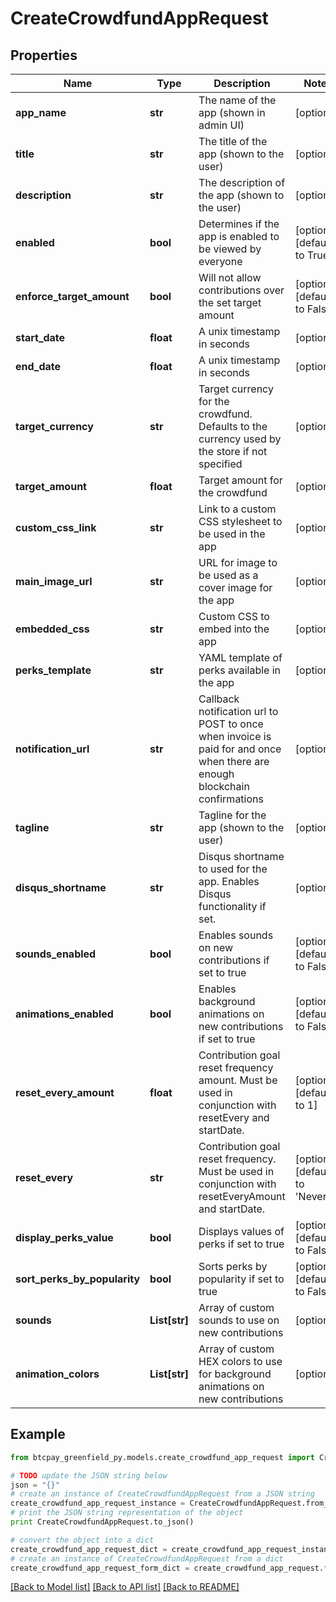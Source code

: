 # CreateCrowdfundAppRequest


## Properties
Name | Type | Description | Notes
------------ | ------------- | ------------- | -------------
**app_name** | **str** | The name of the app (shown in admin UI) | [optional] 
**title** | **str** | The title of the app (shown to the user) | [optional] 
**description** | **str** | The description of the app (shown to the user) | [optional] 
**enabled** | **bool** | Determines if the app is enabled to be viewed by everyone | [optional] [default to True]
**enforce_target_amount** | **bool** | Will not allow contributions over the set target amount | [optional] [default to False]
**start_date** | **float** | A unix timestamp in seconds | [optional] 
**end_date** | **float** | A unix timestamp in seconds | [optional] 
**target_currency** | **str** | Target currency for the crowdfund. Defaults to the currency used by the store if not specified | [optional] 
**target_amount** | **float** | Target amount for the crowdfund | [optional] 
**custom_css_link** | **str** | Link to a custom CSS stylesheet to be used in the app | [optional] 
**main_image_url** | **str** | URL for image to be used as a cover image for the app | [optional] 
**embedded_css** | **str** | Custom CSS to embed into the app | [optional] 
**perks_template** | **str** | YAML template of perks available in the app | [optional] 
**notification_url** | **str** | Callback notification url to POST to once when invoice is paid for and once when there are enough blockchain confirmations | [optional] 
**tagline** | **str** | Tagline for the app (shown to the user) | [optional] 
**disqus_shortname** | **str** | Disqus shortname to used for the app. Enables Disqus functionality if set. | [optional] 
**sounds_enabled** | **bool** | Enables sounds on new contributions if set to true | [optional] [default to False]
**animations_enabled** | **bool** | Enables background animations on new contributions if set to true | [optional] [default to False]
**reset_every_amount** | **float** | Contribution goal reset frequency amount. Must be used in conjunction with resetEvery and startDate. | [optional] [default to 1]
**reset_every** | **str** | Contribution goal reset frequency. Must be used in conjunction with resetEveryAmount and startDate. | [optional] [default to 'Never']
**display_perks_value** | **bool** | Displays values of perks if set to true | [optional] [default to False]
**sort_perks_by_popularity** | **bool** | Sorts perks by popularity if set to true | [optional] [default to False]
**sounds** | **List[str]** | Array of custom sounds to use on new contributions | [optional] 
**animation_colors** | **List[str]** | Array of custom HEX colors to use for background animations on new contributions | [optional] 

## Example

```python
from btcpay_greenfield_py.models.create_crowdfund_app_request import CreateCrowdfundAppRequest

# TODO update the JSON string below
json = "{}"
# create an instance of CreateCrowdfundAppRequest from a JSON string
create_crowdfund_app_request_instance = CreateCrowdfundAppRequest.from_json(json)
# print the JSON string representation of the object
print CreateCrowdfundAppRequest.to_json()

# convert the object into a dict
create_crowdfund_app_request_dict = create_crowdfund_app_request_instance.to_dict()
# create an instance of CreateCrowdfundAppRequest from a dict
create_crowdfund_app_request_form_dict = create_crowdfund_app_request.from_dict(create_crowdfund_app_request_dict)
```
[[Back to Model list]](../README.md#documentation-for-models) [[Back to API list]](../README.md#documentation-for-api-endpoints) [[Back to README]](../README.md)


